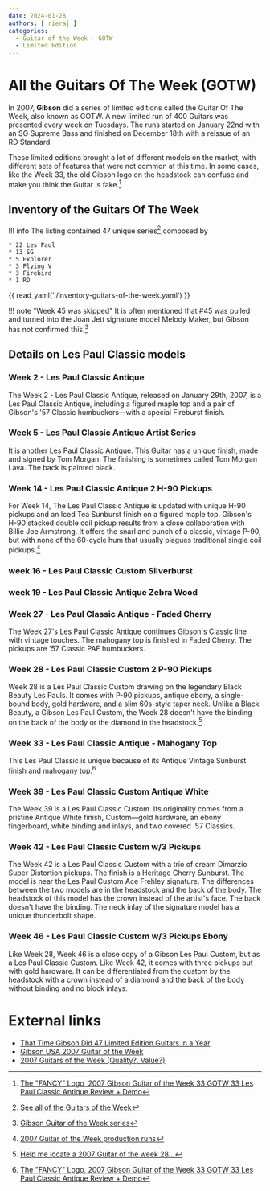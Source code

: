 ```yaml
---
date: 2024-01-28
authors: [ rieraj ]
categories:
  - Guitar of the Week - GOTW
  - Limited Edition
---
```


# All the Guitars Of The Week (GOTW)

In 2007, **Gibson** did a series of limited editions called the Guitar Of The Week, also known as GOTW.
A new limited run of 400 Guitars was presented every week on Tuesdays.
The runs started on January 22nd with an SG Supreme Bass and finished on December 18th with a reissue of an RD Standard.

<!-- more -->


These limited editions brought a lot of different models on the market,
with different sets of features that were not common at this time.
In some cases, like the Week 33, the old Gibson logo on the headstock can confuse and make you think the Guitar is
fake.[^3]


[//]: # ({{multiple image|align=right|direction=horizontal|total_width=260)

[//]: # ( | caption1 = Gibson Guitar Of The Week #14 Les Paul Classic Antique Iced Tea Burst)

[//]: # ( | image1   = Gibson Guitar Of The Week 14 Les Paul Classic Antique 2007 Iced Tea Burst.jpg)

[//]: # (| header=The week #14 with the unique H-90 pickups.)

[//]: # (}})

[//]: # ({| class="wikitable sortable")

[//]: # (|+ Inventory of the Guitars Of The Week)

[//]: # (|-)

## Inventory of the Guitars Of The Week

!!! info
    The listing contained 47 unique series[^1] composed by

    * 22 Les Paul
    * 13 SG
    * 5 Explorer
    * 3 Flying V
    * 3 Firebird
    * 1 RD

{{ read_yaml('./inventory-guitars-of-the-week.yaml')  }}

!!! note "Week 45 was skipped"
    It is often mentioned that #45 was pulled and turned into the Joan Jett signature model Melody Maker, but Gibson has not
    confirmed this.[^2]

## Details on Les Paul Classic models

### Week 2 - Les Paul Classic Antique

The Week 2 - Les Paul Classic Antique, released on January 29th, 2007, is a Les Paul Classic Antique, including a
figured maple top and a pair of Gibson's '57 Classic humbuckers—with a special Fireburst finish.

### Week 5 - Les Paul Classic Antique Artist Series

It is another Les Paul Classic Antique. This Guitar has a unique finish, made and signed
by Tom Morgan. The finishing is sometimes called Tom Morgan Lava. The back is painted black.

### Week 14 - Les Paul Classic Antique 2 H-90 Pickups

For Week 14, The Les Paul Classic Antique is updated with unique H-90 pickups and an Iced Tea Sunburst finish on a
figured maple top. Gibson's H-90 stacked double coil pickup results from a close collaboration
with Billie Joe Armstrong. It offers the snarl and punch of a classic, vintage P-90, but with none of the
60-cycle hum that usually plagues traditional single coil pickups.[^4]

### week 16 - Les Paul Classic Custom Silverburst

### week 19 - Les Paul Classic Antique Zebra Wood

### Week 27 - Les Paul Classic Antique - Faded Cherry

The Week 27's Les Paul Classic Antique continues Gibson's Classic line with vintage touches.
The mahogany top is finished in Faded Cherry. The pickups are '57 Classic PAF humbuckers.

[//]: # ({{multiple image|align=right|direction=horizontal|total_width=420)

[//]: # (| caption1 = Gibson Les Paul Classic Antique Ebony Black)

[//]: # (| image1 = Gibson Guitar Of The Week 28.jpg)

[//]: # (|caption2 = Gibson Les Paul Classic Antique Week #28)

[//]: # (| image2= Guitar of the week 28.jpg)

[//]: # (|caption3 = Gibson Les Paul Classic 2018)

[//]: # (| image3 = Gibson Les Paul Classic 2018 P90 Ebony Black.jpg)

[//]: # (|header = Two different Les Paul Classic Ebony black looking alike a Week #28)

[//]: # (|footer=The differences are in the P90 pickups and the brass truss rod cover.)

[//]: # (}})

### Week 28 - Les Paul Classic Custom 2 P-90 Pickups

Week 28 is a Les Paul Classic Custom drawing on the legendary Black Beauty Les Pauls.
It comes with P-90 pickups, antique ebony, a single-bound body, gold hardware, and a slim 60s-style taper neck.
Unlike a Black Beauty, a Gibson Les Paul Custom, the Week 28 doesn't have the binding on the back of the body or the diamond in the headstock.[^5]

### Week 33 - Les Paul Classic Antique - Mahogany Top

This Les Paul Classic is unique because of its Antique Vintage Sunburst finish and mahogany top.[^3]

### Week 39 - Les Paul Classic Custom Antique White

The Week 39 is a Les Paul Classic Custom.
Its originality comes from a pristine Antique White finish, Custom—gold hardware, an ebony fingerboard, white binding and inlays, and two covered '57 Classics.

[//]: # ({{multiple image|align=right|direction=horizontal|total_width=260)

[//]: # (| caption1 = Gibson Guitar of the Week 42 headstock)

[//]: # (| image1 = Gibson Guitar of the week 42 headstock.jpg)

[//]: # (|caption2 = 1997 Gibson Les Paul Custom Ace Frehley Custom Shop 'The 300")

[//]: # (| image2= 1997 Gibson Les Paul Custom Ace Frehley Custom Shop 'The 300".jpg)

[//]: # (|header = The body of these two Guitars can be confused, but not the headstock, not the neck inlays)

[//]: # (}})

### Week 42 - Les Paul Classic Custom w/3 Pickups

The Week 42 is a Les Paul Classic Custom with a trio of cream Dimarzio Super Distortion pickups. The finish is a
Heritage Cherry Sunburst. The model is near the Les Paul Custom Ace Frehley signature. The differences between the
two models are in the headstock and the back of the body. The headstock of this model has the crown instead of the
artist's face. The back doesn't have the binding. The neck inlay of the signature model has a unique thunderbolt shape.

### Week 46 - Les Paul Classic Custom w/3 Pickups Ebony

Like Week 28, Week 46 is a close copy of a Gibson Les Paul Custom, but as a Les Paul Classic Custom. Like Week 42,
it comes with three pickups but with gold hardware. It can be differentiated from the custom by the headstock with a
crown instead of a diamond and the back of the body without binding and no block inlays.

# External links

* [That Time Gibson Did 47 Limited Edition Guitars In a Year](https://www.youtube.com/watch?v=tLwrtCSQiNg)
* [Gibson USA 2007 Guitar of the Week](http://www.musicasa.es/namm-messe.com/gibson_Guitar_of_the_week.htm)
* [2007 Guitars of the Week (Quality?, Value?)](https://www.mylespaul.com/threads/2007-Guitars-of-the-week-quality-value.6717/)

[//]: # (* [Original Gibson page]&#40;https://web.archive.org/web/20090527185156/http://www.gibson.com/en%2Dus/Divisions/Gibson%20USA/Guitar%20of%20the%20Week/Les%20Paul%20Classic%20Antique%2014/&#41;)
[^1]: [See all of the Guitars of the Week](https://web.archive.org/web/20090525125505/http://www.gibson.com/en%2Dus/Divisions/Gibson%20USA/Guitar%20of%20the%20Week)
[^2]: [Gibson Guitar of the Week series](https://www.everythingsg.com/threads/gibson-Guitar-of-the-week-series.37026/post-540676)
[^3]: [The "FANCY" Logo, 2007 Gibson Guitar of the Week 33 GOTW 33 Les Paul Classic Antique Review + Demo](https://www.youtube.com/watch?v=s-38AOmakes)
[^4]: [2007 Guitar of the Week production runs](https://www.mylespaul.com/threads/2007-Guitar-of-the-week-production-runs.441414/)
[^5]: [Help me locate a 2007 Guitar of the week 28...](https://www.mylespaul.com/threads/help-me-locate-a-2007-Guitar-of-the-week-28.358194/)
